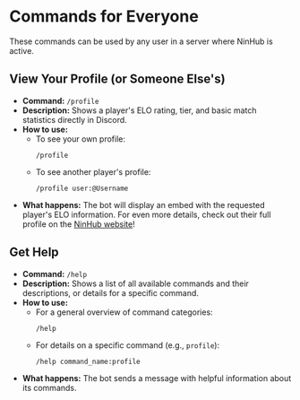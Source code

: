 # Commands for Everyone

These commands can be used by any user in a server where NinHub is active.

## View Your Profile (or Someone Else's)

*   **Command:** `/profile`
*   **Description:** Shows a player's ELO rating, tier, and basic match statistics directly in Discord.
*   **How to use:**
    *   To see your own profile:
        ```discord
        /profile
        ```
    *   To see another player's profile:
        ```discord
        /profile user:@Username
        ```
*   **What happens:** The bot will display an embed with the requested player's ELO information. For even more details, check out their full profile on the [NinHub website](https://ninhub.xyz/)!

## Get Help

*   **Command:** `/help`
*   **Description:** Shows a list of all available commands and their descriptions, or details for a specific command.
*   **How to use:**
    *   For a general overview of command categories:
        ```discord
        /help
        ```
    *   For details on a specific command (e.g., `profile`):
        ```discord
        /help command_name:profile
        ```
*   **What happens:** The bot sends a message with helpful information about its commands.